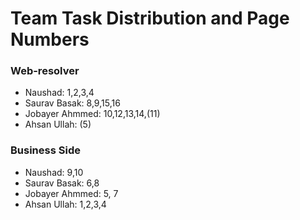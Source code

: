 # Team Task Distribution and Page Numbers

### Web-resolver
- Naushad: 1,2,3,4
- Saurav Basak: 8,9,15,16
- Jobayer Ahmmed: 10,12,13,14,(11)
- Ahsan Ullah: (5)

### Business Side
- Naushad: 9,10
- Saurav Basak: 6,8
- Jobayer Ahmmed: 5, 7
- Ahsan Ullah: 1,2,3,4
